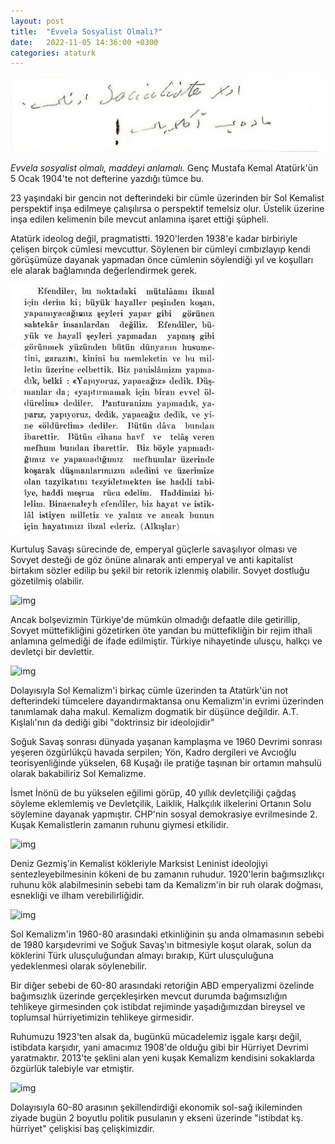 ```yaml
---
layout: post
title:  "Evvela Sosyalist Olmalı?"
date:   2022-11-05 14:36:00 +0300
categories: ataturk
---
```


![](/assets/img/evvela_sosyalist_olmali.jpg)

*Evvela sosyalist olmalı, maddeyi anlamalı.* 
Genç Mustafa Kemal Atatürk'ün 5 Ocak 1904'te not defterine yazdığı tümce bu.

23 yaşındaki bir gencin not defterindeki bir cümle üzerinden bir Sol Kemalist perspektif inşa edilmeye çalışılırsa o perspektif temelsiz olur. Üstelik üzerine inşa edilen kelimenin bile mevcut anlamına işaret ettiği şüpheli.

Atatürk ideolog değil, pragmatistti. 1920'lerden 1938'e kadar birbiriyle çelişen birçok cümlesi mevcuttur. Söylenen bir cümleyi cımbızlayıp kendi görüşümüze dayanak yapmadan önce cümlenin söylendiği yıl ve koşulları ele alarak bağlamında değerlendirmek gerek.

![](/assets/img/panturanizm_yapmadik.png)

Kurtuluş Savaşı sürecinde de, emperyal güçlerle savaşılıyor olması ve Sovyet desteği de göz önüne alınarak anti emperyal ve anti kapitalist birtakım sözler edilip bu şekil bir retorik izlenmiş olabilir. Sovyet dostluğu gözetilmiş olabilir.

![img](https://pbs.twimg.com/media/Fgy2WHAXgAAlF_s?format=png&name=900x900)

Ancak bolşevizmin Türkiye'de mümkün olmadığı defaatle dile getirillip, Sovyet müttefikliğini gözetirken öte yandan bu müttefikliğin bir rejim ithali anlamına gelmediği de ifade edilmiştir. Türkiye nihayetinde ulusçu, halkçı ve devletçi bir devlettir.

![img](https://pbs.twimg.com/media/Fgy3MPEXEAAJZd4?format=png&name=large)

Dolayısıyla Sol Kemalizm'i birkaç cümle üzerinden ta Atatürk'ün not defterindeki tümcelere dayandırmaktansa onu Kemalizm'in evrimi üzerinden tanımlamak daha makul. Kemalizm dogmatik bir düşünce değildir. A.T. Kışlalı'nın da dediği gibi "doktrinsiz bir ideolojidir"

Soğuk Savaş sonrası dünyada yaşanan kamplaşma ve 1960 Devrimi sonrası yeşeren özgürlükçü havada serpilen; Yön, Kadro dergileri ve Avcıoğlu teorisyenliğinde yükselen, 68 Kuşağı ile pratiğe taşınan bir ortamın mahsulü olarak bakabiliriz Sol Kemalizme.

İsmet İnönü de bu yükselen eğilimi görüp, 40 yıllık devletçiliği çağdaş söyleme eklemlemiş ve Devletçilik, Laiklik, Halkçılık ilkelerini Ortanın Solu söylemine dayanak yapmıştır. CHP'nin sosyal demokrasiye evrilmesinde 2. Kuşak Kemalistlerin zamanın ruhunu giymesi etkilidir.

![img](https://pbs.twimg.com/media/Fgy6D5_WYAAsvBD?format=jpg&name=medium)

Deniz Gezmiş'in Kemalist kökleriyle Marksist Leninist ideolojiyi sentezleyebilmesinin kökeni de bu zamanın ruhudur. 1920'lerin bağımsızlıkçı ruhunu kök alabilmesinin sebebi tam da Kemalizm'in bir ruh olarak doğması, esnekliği ve ilham verebilirliğidir.

![img](https://pbs.twimg.com/media/Fgy9RxmWIAEQGc_?format=jpg&name=900x900)

Sol Kemalizm'in 1960-80 arasındaki etkinliğinin şu anda olmamasının sebebi de 1980 karşıdevrimi ve Soğuk Savaş'ın bitmesiyle koşut olarak, solun da köklerini Türk ulusçuluğundan almayı bırakıp, Kürt ulusçuluğuna yedeklenmesi olarak söylenebilir.

Bir diğer sebebi de 60-80 arasındaki retoriğin ABD emperyalizmi özelinde bağımsızlık üzerinde gerçekleşirken mevcut durumda bağımsızlığın tehlikeye girmesinden çok istibdat rejiminde yaşadığımızdan bireysel ve toplumsal hürriyetimizin tehlikeye girmesidir.

Ruhumuzu 1923'ten alsak da, bugünkü mücadelemiz işgale karşı değil, istibdata karşıdır, yani amacımız 1908'de olduğu gibi bir Hürriyet Devrimi yaratmaktır. 2013'te şeklini alan yeni kuşak Kemalizm kendisini sokaklarda özgürlük talebiyle var etmiştir.

![img](https://pbs.twimg.com/media/Fgy-hcmXkAAkXWp?format=png&name=small)

Dolayısıyla 60-80 arasının şekillendirdiği ekonomik sol-sağ ikileminden ziyade bugün 2 boyutlu politik pusulanın y ekseni üzerinde "istibdat kş. hürriyet" çelişkisi baş çelişkimizdir.